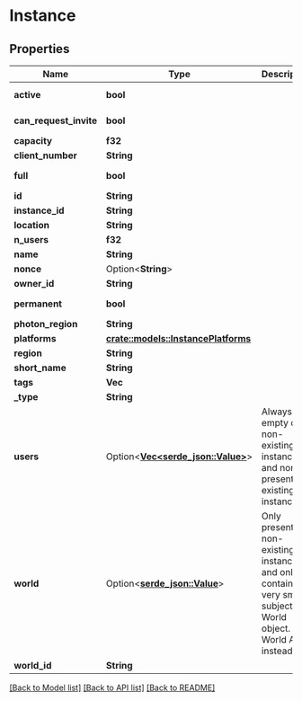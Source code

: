# Instance

## Properties

Name | Type | Description | Notes
------------ | ------------- | ------------- | -------------
**active** | **bool** |  | [default to true]
**can_request_invite** | **bool** |  | [default to true]
**capacity** | **f32** |  | 
**client_number** | **String** |  | 
**full** | **bool** |  | [default to false]
**id** | **String** |  | 
**instance_id** | **String** |  | 
**location** | **String** |  | 
**n_users** | **f32** |  | 
**name** | **String** |  | 
**nonce** | Option<**String**> |  | [optional]
**owner_id** | **String** |  | 
**permanent** | **bool** |  | [default to false]
**photon_region** | **String** |  | 
**platforms** | [**crate::models::InstancePlatforms**](Instance_platforms.md) |  | 
**region** | **String** |  | 
**short_name** | **String** |  | 
**tags** | **Vec<String>** |  | 
**_type** | **String** |  | 
**users** | Option<[**Vec<serde_json::Value>**](serde_json::Value.md)> | Always empty on non-existing instances, and non-present on existing instances. | [optional]
**world** | Option<[**serde_json::Value**](.md)> | Only present on non-existing instances, and only contains a very small subject of World object. Use World API instead. | [optional]
**world_id** | **String** |  | 

[[Back to Model list]](../README.md#documentation-for-models) [[Back to API list]](../README.md#documentation-for-api-endpoints) [[Back to README]](../README.md)


